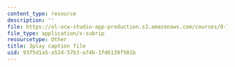 ```yaml
---
content_type: resource
description: ''
file: https://ol-ocw-studio-app-production.s3.amazonaws.com/courses/8-701-introduction-to-nuclear-and-particle-physics-fall-2020/93f5d1a5a52d57b3a74b1fd6139f501b_RFiXkal1vfM.vtt
file_type: application/x-subrip
resourcetype: Other
title: 3play caption file
uid: 93f5d1a5-a52d-57b3-a74b-1fd6139f501b
---
```

